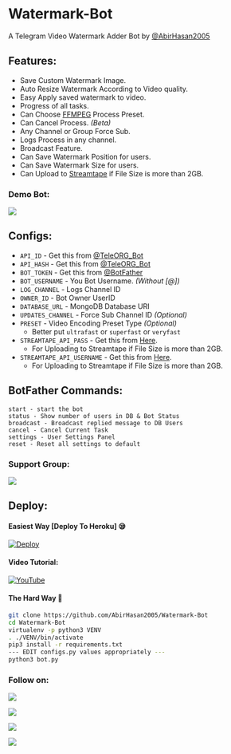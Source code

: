 # Watermark-Bot
A Telegram Video Watermark Adder Bot by [@AbirHasan2005](https://github.com/AbirHasan2005)

## Features:
- Save Custom Watermark Image.
- Auto Resize Watermark According to Video quality.
- Easy Apply saved watermark to video.
- Progress of all tasks.
- Can Choose [FFMPEG](https://www.ffmpeg.org/) Process Preset.
- Can Cancel Process. *(Beta)*
- Any Channel or Group Force Sub.
- Logs Process in any channel.
- Broadcast Feature.
- Can Save Watermark Position for users.
- Can Save Watermark Size for users.
- Can Upload to [Streamtape](https://streamtape.com/) if File Size is more than 2GB.

### Demo Bot:
<a href="https://t.me/VideoWatermark_Bot"><img src="https://img.shields.io/badge/Demo-Telegram%20Bot-blue.svg?logo=telegram"></a>

## Configs:
- `API_ID` - Get this from [@TeleORG_Bot](https://t.me/TeleORG_Bot)
- `API_HASH` - Get this from [@TeleORG_Bot](https://t.me/TeleORG_Bot)
- `BOT_TOKEN` - Get this from [@BotFather](https://t.me/BotFather)
- `BOT_USERNAME` - You Bot Username. *(Without [@])*
- `LOG_CHANNEL` - Logs Channel ID
- `OWNER_ID` - Bot Owner UserID
- `DATABASE_URL` - MongoDB Database URI
- `UPDATES_CHANNEL` - Force Sub Channel ID *(Optional)*
- `PRESET` - Video Encoding Preset Type *(Optional)*
	- Better put `ultrafast` or `superfast` or `veryfast`
- `STREAMTAPE_API_PASS` - Get this from [Here](https://streamtape.com/accpanel#collapseThree).
	- For Uploading to Streamtape if File Size is more than 2GB.
- `STREAMTAPE_API_USERNAME` - Get this from [Here](https://streamtape.com/accpanel#collapseThree).
	- For Uploading to Streamtape if File Size is more than 2GB.

## BotFather Commands:
```
start - start the bot
status - Show number of users in DB & Bot Status
broadcast - Broadcast replied message to DB Users
cancel - Cancel Current Task
settings - User Settings Panel
reset - Reset all settings to default
```

### Support Group:
<a href="https://t.me/DevsZone"><img src="https://img.shields.io/badge/Telegram-Join%20Telegram%20Group-blue.svg?logo=telegram"></a>

## Deploy:

#### Easiest Way [Deploy To Heroku] 😪

[![Deploy](https://www.herokucdn.com/deploy/button.svg)](https://heroku.com/deploy?template=https://github.com/SHBGM/Watermark-Bot)

#### Video Tutorial:
[![YouTube](https://img.shields.io/badge/YouTube-Video%20Tutorial-red?logo=youtube)](https://www.youtube.com/watch?v=A7wnaKMHpvU&t)

#### The Hard Way 🤕
```sh
git clone https://github.com/AbirHasan2005/Watermark-Bot
cd Watermark-Bot
virtualenv -p python3 VENV
. ./VENV/bin/activate
pip3 install -r requirements.txt
--- EDIT configs.py values appropriately ---
python3 bot.py
```

### Follow on:
<p align="left">
<a href="https://github.com/AbirHasan2005"><img src="https://img.shields.io/badge/GitHub-Follow%20on%20GitHub-inactive.svg?logo=github"></a>
</p>
<p align="left">
<a href="https://twitter.com/AbirHasan2005"><img src="https://img.shields.io/badge/Twitter-Follow%20on%20Twitter-informational.svg?logo=twitter"></a>
</p>
<p align="left">
<a href="https://facebook.com/AbirHasan2005"><img src="https://img.shields.io/badge/Facebook-Follow%20on%20Facebook-blue.svg?logo=facebook"></a>
</p>
<p align="left">
<a href="https://instagram.com/AbirHasan2005"><img src="https://img.shields.io/badge/Instagram-Follow%20on%20Instagram-important.svg?logo=instagram"></a>
</p>
